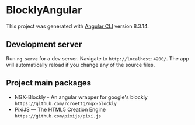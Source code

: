 # BlocklyAngular

This project was generated with [Angular CLI](https://github.com/angular/angular-cli) version 8.3.14.

## Development server

Run `ng serve` for a dev server. Navigate to `http://localhost:4200/`. The app will automatically reload if you change any of the source files.

## Project main packages
- NGX-Blockly - An angular wrapper for google's blockly `https://github.com/roroettg/ngx-blockly`
- PixiJS — The HTML5 Creation Engine `https://github.com/pixijs/pixi.js`

